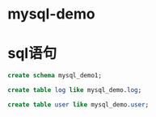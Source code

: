 # mysql-demo

# sql语句
```sql
create schema mysql_demo1;

create table log like mysql_demo.log;

create table user like mysql_demo.user;

```
